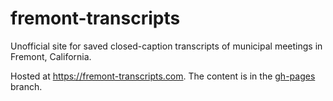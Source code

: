 # fremont-transcripts
Unofficial site for saved closed-caption transcripts of municipal meetings in Fremont, California.

Hosted at https://fremont-transcripts.com.  The content is in the [gh-pages](https://github.com/ldanz/fremont-transcripts/tree/gh-pages) branch.
